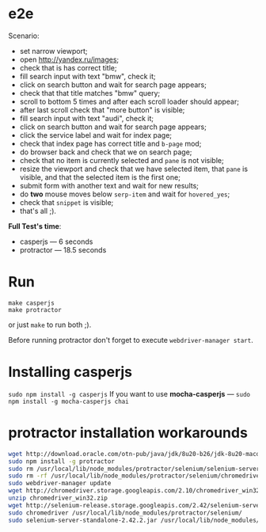 e2e
===

Scenario:
* set narrow viewport;
* open http://yandex.ru/images;
* check that is has correct title;
* fill search input with text "bmw", check it;
* click on search button and wait for search page appears;
* check that that title matches "bmw" query;
* scroll to bottom 5 times and after each scroll loader should appear;
* after last scroll check that "more button" is visible;
* fill search input with text "audi", check it;
* click on search button and wait for search page appears;
* click the service label and wait for index page;
* check that index page has correct title and `b-page` mod;
* do browser back and check that we on search page;
* check that no item is currently selected and `pane` is not visible;
* resize the viewport and check that we have selected item, that `pane` is visible, and that the selected item is the first one;
* submit form with another text and wait for new results;
* do **two** mouse moves below `serp-item` and wait for `hovered_yes`;
* check that `snippet` is visible;
* that's all ;).

**Full Test's time**:
* casperjs — 6 seconds
* protractor — 18.5 seconds

Run
====
```
make casperjs
make protractor
```
or just `make` to run both ;).

Before running protractor don't forget to execute `webdriver-manager start`.

Installing casperjs
====
```sudo npm install -g casperjs```
If you want to use **mocha-casperjs** — ```sudo npm install -g mocha-casperjs chai```

protractor installation workarounds
====
```bash
wget http://download.oracle.com/otn-pub/java/jdk/8u20-b26/jdk-8u20-macosx-x64.dmgs
sudo npm install -g protractor
sudo rm /usr/local/lib/node_modules/protractor/selenium/selenium-server-standalone*
sudo rm -rf /usr/local/lib/node_modules/protractor/selenium/chromedriver*
sudo webdriver-manager update
wget http://chromedriver.storage.googleapis.com/2.10/chromedriver_win32.zip
unzip chromedriver_win32.zip
wget http://selenium-release.storage.googleapis.com/2.42/selenium-server-standalone-2.42.2.jar
sudo chromedriver /usr/local/lib/node_modules/protractor/selenium/
sudo selenium-server-standalone-2.42.2.jar /usr/local/lib/node_modules/protractor/selenium
```
